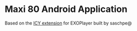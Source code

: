 # Maxi 80 Android Application

Based on the [ICY extension](https://github.com/saschpe/android-exoplayer2-ext-icy) for EXOPlayer built by saschpe@ 

